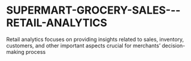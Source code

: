 # SUPERMART-GROCERY-SALES---RETAIL-ANALYTICS
Retail analytics focuses on providing insights related to sales, inventory, customers, and other important aspects crucial for merchants’ decision-making process

